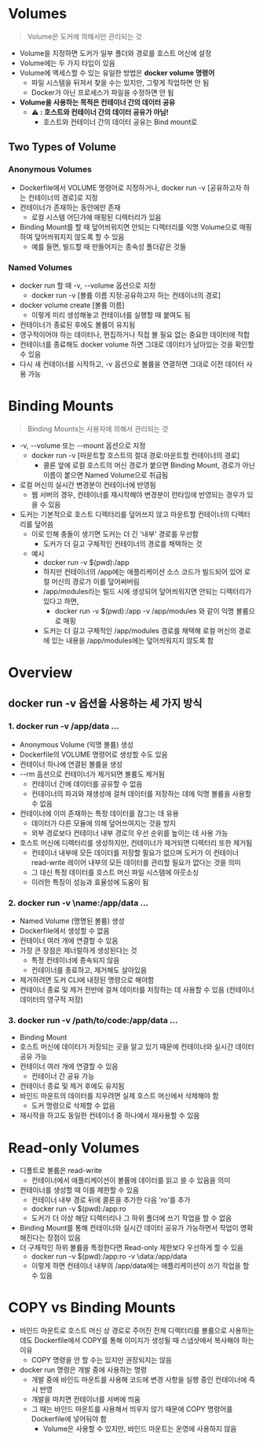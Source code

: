 # Volumes

> Volume은 도커에 의해서만 관리되는 것

- Volume을 지정하면 도커가 일부 폴더와 경로를 호스트 머신에 설정
- Volume에는 두 가지 타입이 있음
- Volume에 액세스할 수 있는 유일한 방법은 **docker volume 명령어**
	- 파일 시스템을 뒤져서 찾을 수는 있지만, 그렇게 작업하면 안 됨
	- Docker가 아닌 프로세스가 파일을 수정하면 안 됨
- **Volume을 사용하는 목적은 컨테이너 간의 데이터 공유**
	- **⚠️ : 호스트와 컨테이너 간의 데이터 공유가 아님!**
        - 호스트와 컨테이너 간의 데이터 공유는 Bind mount로

## Two Types of Volume

### Anonymous Volumes

- Dockerfile에서 VOLUME 명령어로 지정하거나, docker run -v [공유하고자 하는 컨테이너의 경로]로 지정
- 컨테이너가 존재하는 동안에만 존재
	- 로컬 시스템 어딘가에 매핑된 디렉터리가 있음
- Binding Mount를 할 때 덮어씌워지면 안되는 디렉터리를 익명 Volume으로 매핑하여 덮어씌워지지 않도록 할 수 있음
	- 예를 들면, 빌드할 때 만들어지는 종속성 폴더같은 것들

### Named Volumes

- docker run 할 때 -v, --volume 옵션으로 지정
	- docker run -v [볼륨 이름 지정:공유하고자 하는 컨테이너의 경로]
- docker volume create [볼륨 이름]
	- 이렇게 미리 생성해놓고 컨테이너를 실행할 때 붙여도 됨
- 컨테이너가 종료된 후에도 볼륨이 유지됨
- 영구적이어야 하는 데이터나, 편집하거나 직접 볼 필요 없는 중요한 데이터에 적합
- 컨테이너를 종료해도 docker volume 하면 그대로 데이터가 남아있는 것을 확인할 수 있음
- 다시 새 컨테이너를 시작하고, -v 옵션으로 볼륨을 연결하면 그대로 이전 데이터 사용 가능

# Binding Mounts

> Binding Mounts는 사용자에 의해서 관리되는 것

- -v, --volume 또는 --mount 옵션으로 지정
	- docker run -v [마운트할 호스트의 절대 경로:마운트할 컨테이너의 경로]
		- 콜론 앞에 로컬 호스트의 머신 경로가 붙으면 Binding Mount, 경로가 아닌 이름이 붙으면 Named Volume으로 취급됨
- 로컬 머신의 실시간 변경분이 컨테이너에 반영됨
	- 웹 서버의 경우, 컨테이너를 재시작해야 변경분이 런타임에 반영되는 경우가 있을 수 있음
- 도커는 기본적으로 호스트 디렉터리를 덮어쓰지 않고 마운트할 컨테이너의 디렉터리를 덮어씀
	- 이로 인해 충돌이 생기면 도커는 더 긴 '내부' 경로를 우선함
		- 도커가 더 길고 구체적인 컨테이너의 경로를 채택하는 것
	- 예시
		- docker run -v $(pwd):/app
		- 하지만 컨테이너의 /app에는 애플리케이션 소스 코드가 빌드되어 있어 로컬 머신의 경로가 이를 덮어써버림
		- /app/modules라는 빌드 시에 생성되어 덮어씌워지면 안되는 디렉터리가 있다고 하면,
			- docker run -v $(pwd):/app -v /app/modules 와 같이 익명 볼륨으로 매핑
		- 도커는 더 길고 구체적인 /app/modules 경로를 채택해 로컬 머신의 경로에 있는 내용을 /app/modules에는 덮어씌워지지 않도록 함

# Overview
## docker run -v 옵션을 사용하는 세 가지 방식
### 1. docker run -v /app/data ...

- Anonymous Volume (익명 볼륨) 생성
- Dockerfile의 VOLUME 명령어로 생성할 수도 있음
- 컨테이너 하나에 연결된 볼륨을 생성
- --rm 옵션으로 컨테이너가 제거되면 볼륨도 제거됨
	- 컨테이너 간에 데이터를 공유할 수 없음
	- 컨테이너의 파괴와 재생성에 걸쳐 데이터를 저장하는 데에 익명 볼륨을 사용할 수 없음
- 컨테이너에 이미 존재하는 특정 데이터를 잠그는 데 유용
	- 데이터가 다른 모듈에 의해 덮어쓰여지는 것을 방지
	- 외부 경로보다 컨테이너 내부 경로의 우선 순위를 높이는 데 사용 가능
- 호스트 머신에 디렉터리를 생성하지만, 컨테이너가 제거되면 디렉터리 또한 제거됨
	- 컨테이너 내부에 모든 데이터를 저장할 필요가 없으며 도커가 이 컨테이너 read-write 레이어 내부의 모든 데이터를 관리할 필요가 없다는 것을 의미
	- 그 대신 특정 데이터를 호스트 머신 파일 시스템에 아웃소싱
	- 이러한 특징이 성능과 효율성에 도움이 됨

### 2. docker run -v \name:/app/data ...

- Named Volume (명명된 볼륨) 생성
- Dockerfile에서 생성할 수 없음
- 컨테이너 여러 개에 연결할 수 있음
- 가장 큰 장점은 제너럴하게 생성된다는 것
	- 특정 컨테이너에 종속되지 않음
	- 컨테이너를 종료하고, 제거해도 살아있음
- 제거하려면 도커 CLI에 내장된 명령으로 해야함
- 컨테이너 종료 및 제거 전반에 걸쳐 데이터를 저장하는 데 사용할 수 있음 (컨테이너 데이터의 영구적 저장)

### 3. docker run -v /path/to/code:/app/data ...

- Binding Mount
- 호스트 머신에 데이터가 저장되는 곳을 알고 있기 때문에 컨테이너와 실시간 데이터 공유 가능
- 컨테이너 여러 개에 연결할 수 있음
	- 컨테이너 간 공유 가능
- 컨테이너 종료 및 제거 후에도 유지됨
- 바인드 마운트의 데이터를 지우려면 실제 호스트 머신에서 삭제해야 함
	- 도커 명령으로 삭제할 수 없음
- 재시작을 하고도 동일한 컨테이너 중 하나에서 재사용할 수 있음

# Read-only Volumes

- 디폴트로 볼륨은 read-write
	- 컨테이너에서 애플리케이션이 볼륨에 데이터를 읽고 쓸 수 있음을 의미
- 컨테이너를 생성할 때 이를 제한할 수 있음
	- 컨테이너 내부 경로 뒤에 콜론을 추가한 다음 'ro'를 추가
	- docker run -v $(pwd):/app:ro
	- 도커가 더 이상 해당 디렉터리나 그 하위 폴더에 쓰기 작업을 할 수 없음
- Binding Mount를 통해 컨테이너와 실시간 데이터 공유가 가능하면서 작업이 명확해진다는 장점이 있음
- 더 구체적인 하위 볼륨을 특정한다면 Read-only 제한보다 우선하게 할 수 있음
	- docker run -v $(pwd):/app:ro -v \data:/app/data
	- 이렇게 하면 컨테이너 내부의 /app/data에는 애플리케이션이 쓰기 작업을 할 수 있음

# COPY vs Binding Mounts

- 바인드 마운트로 호스트 머신 상 경로로 주어진 전체 디렉터리를 볼륨으로 사용하는데도 Dockerfile에서 COPY를 통해 이미지가 생성될 때 스냅샷에서 복사해야 하는 이유
	- COPY 명령을 안 할 수는 있지만 권장되지는 않음
- docker run 명령은 개발 중에 사용하는 명령
	- 개발 중에 바인드 마운트를 사용해 코드에 변경 사항을 실행 중인 컨테이너에 즉시 반영
	- 개발을 마치면 컨테이너를 서버에 띄움
	- 그 때는 바인드 마운트를 사용해서 띄우지 않기 때문에 COPY 명령어를 Dockerfile에 넣어둬야 함
		- Volume은 사용할 수 있지만, 바인드 마운트는 운영에 사용하지 않음

